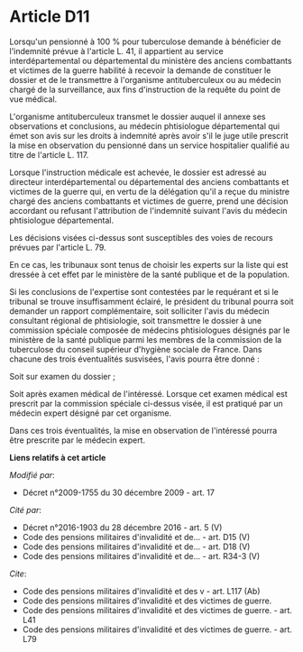 # Article D11

Lorsqu'un pensionné à 100 % pour tuberculose demande à bénéficier de l'indemnité prévue à l'article L. 41, il appartient au
service interdépartemental ou départemental du ministère des anciens combattants et victimes de la guerre habilité à recevoir
la demande de constituer le dossier et de le transmettre à l'organisme antituberculeux ou au médecin chargé de la
surveillance, aux fins d'instruction de la requête du point de vue médical.

L'organisme antituberculeux transmet le dossier auquel il annexe ses observations et conclusions, au médecin phtisiologue
départemental qui émet son avis sur les droits à indemnité après avoir s'il le juge utile prescrit la mise en observation du
pensionné dans un service hospitalier qualifié au titre de l'article L. 117. 

Lorsque l'instruction médicale est achevée, le dossier est adressé au directeur interdépartemental ou départemental des
anciens combattants et victimes de la guerre qui, en vertu de la délégation qu'il a reçue du       ministre chargé des
anciens combattants et victimes de guerre, prend une décision accordant ou refusant l'attribution de l'indemnité suivant
l'avis du médecin phtisiologue départemental. 

Les décisions visées ci-dessus sont susceptibles des voies de recours prévues par l'article L. 79. 

En ce cas, les tribunaux sont tenus de choisir les experts sur la liste qui est dressée à cet effet par le ministère de la
santé publique et de la population. 

Si les conclusions de l'expertise sont contestées par le requérant et si le tribunal se trouve insuffisamment éclairé, le
président du tribunal pourra soit demander un rapport complémentaire, soit solliciter l'avis du médecin consultant régional
de phtisiologie, soit transmettre le dossier à une commission spéciale composée de médecins phtisiologues désignés par le
ministère de la santé publique parmi les membres de la commission de la tuberculose du conseil supérieur d'hygiène sociale de
France. Dans chacune des trois éventualités susvisées, l'avis pourra être donné : 

Soit sur examen du dossier ; 

Soit après examen médical de l'intéressé. Lorsque cet examen médical est prescrit par la commission spéciale ci-dessus visée,
il est pratiqué par un médecin expert désigné par cet organisme. 

Dans ces trois éventualités, la mise en observation de l'intéressé pourra être prescrite par le médecin expert.

**Liens relatifs à cet article**

_Modifié par_:

  - Décret n°2009-1755 du 30 décembre 2009 - art. 17

_Cité par_:

  - Décret n°2016-1903 du 28 décembre 2016 - art. 5 (V)
  - Code des pensions militaires d'invalidité et de... - art. D15 (V)
  - Code des pensions militaires d'invalidité et de... - art. D18 (V)
  - Code des pensions militaires d'invalidité et de... - art. R34-3 (V)

_Cite_:

  - Code des pensions militaires d'invalidité et des v - art. L117 (Ab)
  - Code des pensions militaires d'invalidité et des victimes de guerre.
  - Code des pensions militaires d'invalidité et des victimes de guerre. - art. L41
  - Code des pensions militaires d'invalidité et des victimes de guerre. - art. L79
